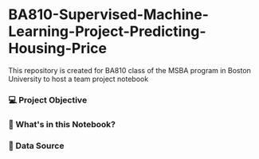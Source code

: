 # BA810-Supervised-Machine-Learning-Project-Predicting-Housing-Price
This repository is created for BA810 class of the MSBA program in Boston University to host a team project notebook

### 💻 Project Objective

### 🚀 What's in this Notebook?

### 🔖 Data Source
